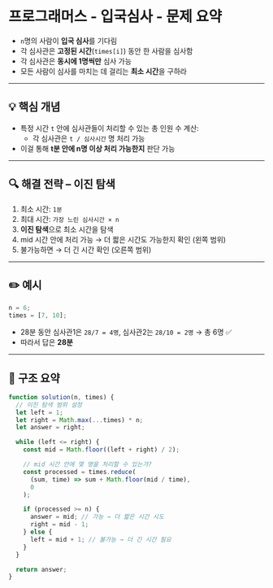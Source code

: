 # 프로그래머스 - 입국심사 - 문제 요약

- `n`명의 사람이 **입국 심사**를 기다림
- 각 심사관은 **고정된 시간**(`times[i]`) 동안 한 사람을 심사함
- 각 심사관은 **동시에 1명씩만** 심사 가능
- 모든 사람이 심사를 마치는 데 걸리는 **최소 시간**을 구하라

---

## 💡 핵심 개념

- 특정 시간 `t` 안에 심사관들이 처리할 수 있는 총 인원 수 계산:
  - 각 심사관은 `t / 심사시간` 명 처리 가능
- 이걸 통해 **t분 안에 n명 이상 처리 가능한지** 판단 가능

---

## 🔍 해결 전략 – 이진 탐색

1. 최소 시간: `1분`
2. 최대 시간: `가장 느린 심사시간 × n`
3. **이진 탐색**으로 최소 시간을 탐색
4. mid 시간 안에 처리 가능 → 더 짧은 시간도 가능한지 확인 (왼쪽 범위)
5. 불가능하면 → 더 긴 시간 확인 (오른쪽 범위)

---

## ✏️ 예시

```js
n = 6;
times = [7, 10];
```

- 28분 동안 심사관1은 `28/7 = 4명`, 심사관2는 `28/10 = 2명` → 총 6명 ✅
- 따라서 답은 **28분**

---

## 🧠 구조 요약

```js
function solution(n, times) {
  // 이진 탐색 범위 설정
  let left = 1;
  let right = Math.max(...times) * n;
  let answer = right;

  while (left <= right) {
    const mid = Math.floor((left + right) / 2);

    // mid 시간 안에 몇 명을 처리할 수 있는가?
    const processed = times.reduce(
      (sum, time) => sum + Math.floor(mid / time),
      0
    );

    if (processed >= n) {
      answer = mid; // 가능 → 더 짧은 시간 시도
      right = mid - 1;
    } else {
      left = mid + 1; // 불가능 → 더 긴 시간 필요
    }
  }

  return answer;
}
```
